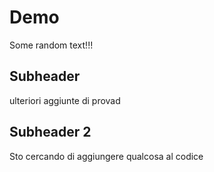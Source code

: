 # Demo
Some random text!!!


## Subheader
ulteriori aggiunte di provad    


## Subheader 2
Sto cercando di aggiungere qualcosa al codice